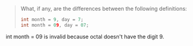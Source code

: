 > What, if any, are the differences between the following definitions:
>
> ```cpp
> int month = 9, day = 7;
> int month = 09, day = 07;
> ```

int month = 09 is invalid because octal doesn't have the digit 9.
